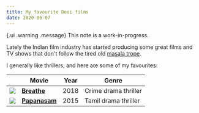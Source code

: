 ```yaml
---
title: My favourite Desi films
date: 2020-06-07
---
```


{.ui .warning .message}
This note is a work-in-progress.

Lately the Indian film industry has started producing some great films and TV shows that don't follow the tired old [masala trope](https://en.wikipedia.org/wiki/Masala_film). 

I generally like thrillers, and here are some of my favourites:

| | Movie | Year | Genre |
| --| -- | -- | -- |
| ![](https://m.media-amazon.com/images/M/MV5BMTczNjIzNjk5N15BMl5BanBnXkFtZTgwNTAyMDk1NDM@._V1_UX182_CR0,0,182,268_AL_.jpg) | [**Breathe**](https://www.imdb.com/title/tt6466208/) | 2018 | Crime drama thriller |
| ![](https://m.media-amazon.com/images/M/MV5BOTM4ZmU2MGQtNDI4Ni00MzNjLWI3OTMtMDA4Y2FjZmM1NTA5XkEyXkFqcGdeQXVyODEzOTQwNTY@._V1_UX182_CR0,0,182,268_AL_.jpg) | [**Papanasam**](https://www.imdb.com/title/tt4429128/) | 2015 | Tamil drama thriller |
